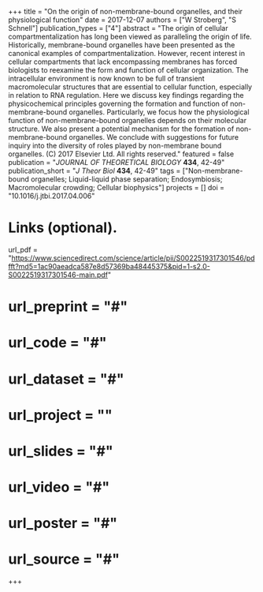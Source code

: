 +++
title = "On the origin of non-membrane-bound organelles, and their physiological function"
date = 2017-12-07
authors = ["W Stroberg", "S Schnell"]
publication_types = ["4"]
abstract = "The origin of cellular compartmentalization has long been viewed as paralleling the origin of life. Historically, membrane-bound organelles have been presented as the canonical examples of compartmentalization. However, recent interest in cellular compartments that lack encompassing membranes has forced biologists to reexamine the form and function of cellular organization. The intracellular environment is now known to be full of transient macromolecular structures that are essential to cellular function, especially in relation to RNA regulation. Here we discuss key findings regarding the physicochemical principles governing the formation and function of non-membrane-bound organelles. Particularly, we focus how the physiological function of non-membrane-bound organelles depends on their molecular structure. We also present a potential mechanism for the formation of non-membrane-bound organelles. We conclude with suggestions for future inquiry into the diversity of roles played by non-membrane bound organelles. (C) 2017 Elsevier Ltd. All rights reserved."
featured = false
publication = "*JOURNAL OF THEORETICAL BIOLOGY* **434**, 42-49"
publication_short = "*J Theor Biol* **434**, 42-49"
tags = ["Non-membrane-bound organelles; Liquid-liquid phase separation; Endosymbiosis; Macromolecular crowding; Cellular biophysics"]
projects = []
doi = "10.1016/j.jtbi.2017.04.006"
# Links (optional).
url_pdf = "https://www.sciencedirect.com/science/article/pii/S0022519317301546/pdfft?md5=1ac90aeadca587e8d57369ba48445375&pid=1-s2.0-S0022519317301546-main.pdf"
# url_preprint = "#"
# url_code = "#"
# url_dataset = "#"
# url_project = ""
# url_slides = "#"
# url_video = "#"
# url_poster = "#"
# url_source = "#"
+++

